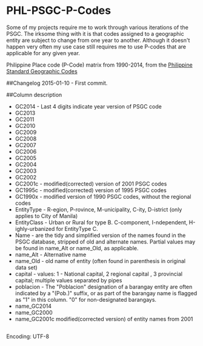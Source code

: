 # PHL-PSGC-P-Codes
Some of my projects require me to work through various iterations of the PSGC. The irksome thing with it is that codes assigned to a geographic entity are subject to change from one year to another. Although it doesn't happen very often my use case still requires me to use P-codes that are applicable for any given year. 

Philippine Place code (P-Code) matrix from 1990-2014, from the [Philippine Standard Geographic Codes](http://www.nscb.gov.ph/activestats/psgc/default.asp)

##Changelog
2015-01-10 - First commit.

##Column description

   - GC2014 - Last 4 digits indicate year version of PSGC code
   - GC2013 
   - GC2011
   - GC2010
   - GC2009
   - GC2008
   - GC2007
   - GC2006
   - GC2005
   - GC2004
   - GC2003
   - GC2002
   - GC2001c - modified(corrected) version of 2001 PSGC codes
   - GC1995c - modified(corrected) version of 1995 PSGC codes
   - GC1990x - modified version of 1990 PSGC codes, without the regional codes
   - EntityType - R-egion, P-rovince, M-unicipality, C-ity, D-istrict (only applies to City of Manila)
   - EntityClass - Urban or Rural for type B. C-component, I-ndependent, H-ighly-urbanized for EntityType C.
   - Name - are the tidy and simplified version of the names found in the PSGC database, stripped of  old and alternate names. Partial values may be found in name_Alt or name_Old, as applicable.
   - name_Alt - Alternative name
   - name_Old - old name of entity (often found in parenthesis in original data set)
   - capital - values: 1 - National capital, 2 regional capital , 3 provincial capital; multiple values separated by pipes
   - poblacion - The "Poblacion" designation of a barangay entity are often indicated by a  "(Pob.)" suffix, or as part of the barangay name is flagged as "1" in this column. "0" for non-designated barangays.
   - name_GC2014
   - name_GC2000
   - name_GC2001c modified(corrected version) of entity names from 2001


##
Encoding: UTF-8
